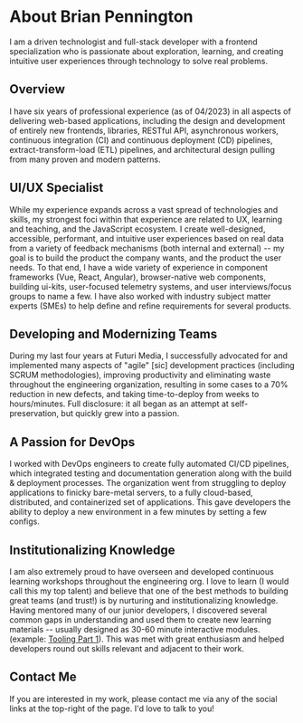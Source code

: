 # About Brian Pennington

I am a driven technologist and full-stack developer with a frontend specialization who is passionate about exploration, learning, and creating intuitive user experiences through technology to solve real problems.

## Overview

I have six years of professional experience (as of 04/2023) in all aspects of delivering web-based applications, including the design and development of entirely new frontends, libraries, RESTful API, asynchronous workers, continuous integration (CI) and continuous deployment (CD) pipelines, extract-transform-load (ETL) pipelines, and architectural design pulling from many proven and modern patterns.

## UI/UX Specialist

While my experience expands across a vast spread of technologies and skills, my strongest foci within that experience are related to UX, learning and teaching, and the JavaScript ecosystem. I create well-designed, accessible, performant, and intuitive user experiences based on real data from a variety of feedback mechanisms (both internal and external) -- my goal is to build the product the company wants, and the product the user needs. To that end, I have a wide variety of experience in component frameworks (Vue, React, Angular), browser-native web components, building ui-kits, user-focused telemetry systems, and user interviews/focus groups to name a few. I have also worked with industry subject matter experts (SMEs) to help define and refine requirements for several products.

## Developing and Modernizing Teams

During my last four years at Futuri Media, I successfully advocated for and implemented many aspects of "agile" \[sic\] development practices (including SCRUM methodologies), improving productivity and eliminating waste throughout the engineering organization, resulting in some cases to a 70% reduction in new defects, and taking time-to-deploy from weeks to hours/minutes. Full disclosure: it all began as an attempt at self-preservation, but quickly grew into a passion.

## A Passion for DevOps

I worked with DevOps engineers to create fully automated CI/CD pipelines, which integrated testing and documentation generation along with the build & deployment processes. The organization went from struggling to deploy applications to finicky bare-metal servers, to a fully cloud-based, distributed, and containerized set of applications. This gave developers the ability to deploy a new environment in a few minutes by setting a few configs.

## Institutionalizing Knowledge

I am also extremely proud to have overseen and developed continuous learning workshops throughout the engineering org. I love to learn (I would call this my top talent) and believe that one of the best methods to building great teams (and trust!) is by nurturing and institutionalizing knowledge. Having mentored many of our junior developers, I discovered several common gaps in understanding and used them to create new learning materials -- usually designed as 30-60 minute interactive modules. (example: <a href="/presentations/tooling-pkmgr-bundlers/index.html" target="_blank" rel="noreferrer">Tooling Part 1</a>). This was met with great enthusiasm and helped developers round out skills relevant and adjacent to their work.

## Contact Me

If you are interested in my work, please contact me via any of the social links at the top-right of the page. I'd love to talk to you!
